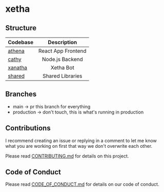 # xetha

## Structure

| Codebase           |    Description     |
| :----------------- | :----------------: |
| [athena](athena)   | React App Frontend |
| [cathy](cathy)     |  Node.js Backend   |
| [xanatha](xanatha) |     Xetha Bot      |
| [shared](shared)   |  Shared Libraries  |

## Branches

- main -> pr this branch for everything
- production -> don't touch, this is what's running in production

## Contributions

I recommend creating an issue or replying in a comment to let me know what you are working on first that way we don't overwrite each other.

Please read [CONTRIBUTING.md](./.github/CONTRIBUTING.md) for details on this project.

## Code of Conduct

Please read [CODE_OF_CONDUCT.md](./.github/CODE_OF_CONDUCT.md) for details on our code of conduct.
